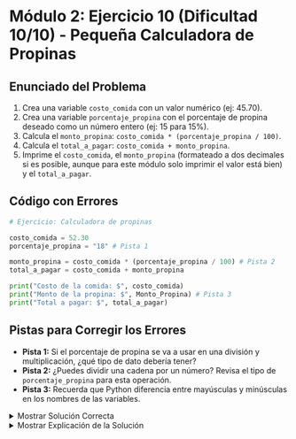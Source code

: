 # Módulo 2: Ejercicio 10 (Dificultad 10/10) - Pequeña Calculadora de Propinas

## Enunciado del Problema

1.  Crea una variable `costo_comida` con un valor numérico (ej: 45.70).
2.  Crea una variable `porcentaje_propina` con el porcentaje de propina deseado como un número entero (ej: 15 para 15%).
3.  Calcula el `monto_propina`: `costo_comida * (porcentaje_propina / 100)`.
4.  Calcula el `total_a_pagar`: `costo_comida + monto_propina`.
5.  Imprime el `costo_comida`, el `monto_propina` (formateado a dos decimales si es posible, aunque para este módulo solo imprimir el valor está bien) y el `total_a_pagar`.

## Código con Errores

```python
# Ejercicio: Calculadora de propinas

costo_comida = 52.30
porcentaje_propina = "18" # Pista 1

monto_propina = costo_comida * (porcentaje_propina / 100) # Pista 2
total_a_pagar = costo_comida + monto_propina

print("Costo de la comida: $", costo_comida)
print("Monto de la propina: $", Monto_Propina) # Pista 3
print("Total a pagar: $", total_a_pagar)
```

## Pistas para Corregir los Errores

*   **Pista 1:** Si el porcentaje de propina se va a usar en una división y multiplicación, ¿qué tipo de dato debería tener?
*   **Pista 2:** ¿Puedes dividir una cadena por un número? Revisa el tipo de `porcentaje_propina` para esta operación.
*   **Pista 3:** Recuerda que Python diferencia entre mayúsculas y minúsculas en los nombres de las variables.

<details>
<summary>Mostrar Solución Correcta</summary>

```python
# Ejercicio: Calculadora de propinas

costo_comida = 52.30
porcentaje_propina = 18 # Convertir a entero o flotante

# Asegurar que porcentaje_propina sea numérico para la división
monto_propina = costo_comida * (porcentaje_propina / 100)
total_a_pagar = costo_comida + monto_propina

print("Costo de la comida: $", costo_comida)
print("Monto de la propina: $", monto_propina) # Corregir nombre de variable
print("Total a pagar: $", total_a_pagar)

# Para mostrar con dos decimales (se verá en f-strings más adelante):
# print(f"Monto de la propina: ${monto_propina:.2f}")
# print(f"Total a pagar: ${total_a_pagar:.2f}")
```

</details>

<details>
<summary>Mostrar Explicación de la Solución</summary>

Este ejercicio final del módulo 2 combina varios conceptos: tipos de datos, operaciones aritméticas (incluyendo división para porcentajes) y atención a los nombres de variables.

*   **Error 1 Corrección (Tipo incorrecto para `porcentaje_propina`):**
    *   El código original era `porcentaje_propina = "18"`.
    *   Esto asigna la cadena `"18"`. Para usarlo en la expresión `(porcentaje_propina / 100)`, debe ser un número.
    *   **Solución:** `porcentaje_propina = 18` (o `18.0` si se prefiere flotante, o `int("18")` si la entrada fuera texto).

*   **Error 2 Corrección (Operación inválida debido al tipo de `porcentaje_propina`):**
    *   El código original era `monto_propina = costo_comida * (porcentaje_propina / 100)`.
    *   Si `porcentaje_propina` es una cadena, la operación `porcentaje_propina / 100` causará un `TypeError`.
    *   Al corregir el Error 1 (haciendo `porcentaje_propina` un número), esta línea ahora calculará correctamente el monto de la propina.
    *   **Solución (implícita al corregir Error 1):** El cálculo del `monto_propina` funcionará aritméticamente.

*   **Error 3 Corrección (Nombre de variable incorrecto - mayúsculas en `print`):**
    *   El código original era `print("Monto de la propina: $", Monto_Propina)`.
    *   La variable que almacena la propina se definió como `monto_propina` (minúsculas). Usar `Monto_Propina` (con mayúsculas) en el `print` causaría un `NameError`.
    *   **Solución:** `print("Monto de la propina: $", monto_propina)`

El programa corregido asegura que todas las variables involucradas en cálculos sean numéricas, realiza las operaciones correctamente y muestra los resultados. La nota sobre formateo a dos decimales es un adelanto a f-strings, que se verán en módulos posteriores y son la forma moderna y recomendada de formatear cadenas en Python. Para este módulo, simplemente imprimir el valor flotante es suficiente.
</details>
